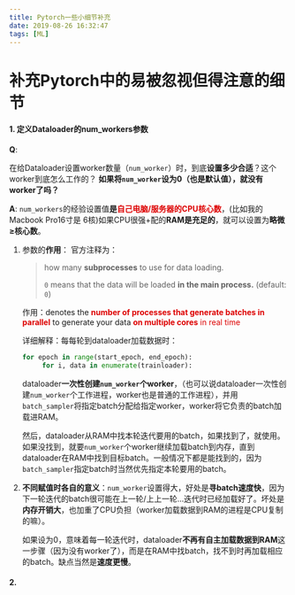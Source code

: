 ```yaml
---
title: Pytorch一些小细节补充
date: 2019-08-26 16:32:47
tags: [ML]
---
```




# 补充Pytorch中的易被忽视但得注意的细节

#### 1. 定义Dataloader的num_workers参数

**Q**: 

在给Dataloader设置worker数量（`num_worker`）时，到底**设置多少合适**？这个worker到底怎么工作的？
**如果将`num_worker`设为0（也是默认值），就没有worker了吗？**



**A**: `num_workers`的经验设置值**是<font color="#dd0000">自己电脑/服务器的CPU核心数</font>**，(比如我的Macbook Pro16寸是 6核)如果CPU很强+配的**RAM是充足的**，就可以设置为**略微≥核心数**。



1. 参数的**作用**： 官方注释为：

   >  how many **subprocesses** to use for data loading.
   >
   >  ``0`` means that the data will be loaded **in the main process.** (default: ``0``)

   作用：denotes the **<font color="#dd0000">number of processes that generate batches in parallel</font>** to generate your data <font color="#dd0000">**on multiple cores** in real time</font>

   详细解释：每每轮到dataloader加载数据时：

   ```python
   for epoch in range(start_epoch, end_epoch):
   		for i, data in enumerate(trainloader):
   ```

   dataloader**一次性创建`num_worker`个worker**，（也可以说dataloader一次性创建`num_worker`个工作进程，worker也是普通的工作进程），并用`batch_sampler`将指定batch分配给指定worker，worker将它负责的batch加载进RAM。

   然后，dataloader从RAM中找本轮迭代要用的batch，如果找到了，就使用。如果没找到，就要`num_worker`个worker继续加载batch到内存，直到dataloader在RAM中找到目标batch。一般情况下都是能找到的，因为`batch_sampler`指定batch时当然优先指定本轮要用的batch。

2. **不同赋值时各自的意义**：`num_worker`设置得大，好处是**寻batch速度快**，因为下一轮迭代的batch很可能在上一轮/上上一轮...迭代时已经加载好了。坏处是**内存开销大**，也加重了CPU负担（worker加载数据到RAM的进程是CPU复制的嘛）。

   如果设为0，意味着每一轮迭代时，dataloader**不再有自主加载数据到RAM**这一步骤（因为没有worker了），而是在RAM中找batch，找不到时再加载相应的batch。缺点当然是**速度更慢**。

   



#### 2. 